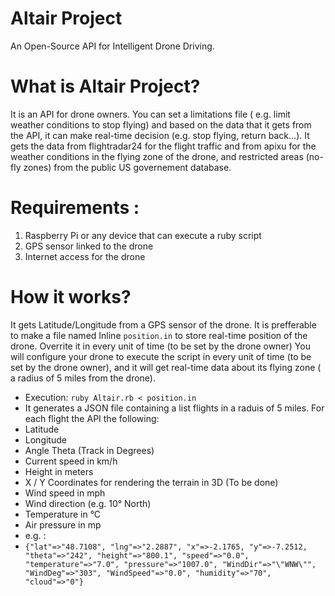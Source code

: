 # Altair Project
An Open-Source API for Intelligent Drone Driving.

# What is Altair Project?
It is an API for drone owners. You can set a limitations file ( e.g. limit weather conditions to stop flying) and based on the data that it gets from the API, it can make real-time decision (e.g. stop flying, return back...). It gets the data from flightradar24 for the flight traffic and from apixu for the weather conditions in the flying zone of the drone, and restricted areas (no-fly zones) from the public US governement database.

# Requirements :
1. Raspberry Pi or any device that can execute a ruby script
2. GPS sensor linked to the drone
3. Internet access for the drone

# How it works?
It gets Latitude/Longitude from a GPS sensor of the drone. It is prefferable to make a file named Inline `position.in` to store real-time position of the drone. Overrite it in every unit of time (to be set by the drone owner)
You will configure your drone to execute the script in every unit of time (to be set by the drone owner), and it will get real-time data about its flying zone ( a radius of 5 miles from the drone).
+ Execution: `ruby Altair.rb < position.in`
+ It generates a JSON file containing a list flights in a raduis of 5 miles. For each flight the API the following:
+ Latitude
+ Longitude
+ Angle Theta (Track in Degrees)
+ Current speed in km/h
+ Height in meters
+ X / Y Coordinates for rendering the terrain in 3D (To be done)
+ Wind speed in mph
+ Wind direction (e.g. 10° North)
+ Temperature in °C
+ Air pressure in mp
+ e.g. : 
+ `{"lat"=>"48.7108", "lng"=>"2.2887", "x"=>-2.1765, "y"=>-7.2512, "theta"=>"242", "height"=>"800.1", "speed"=>"0.0", "temperature"=>"7.0", "pressure"=>"1007.0", "WindDir"=>"\"WNW\"", "WindDeg"=>"303", "WindSpeed"=>"0.0", "humidity"=>"70", "cloud"=>"0"}`
